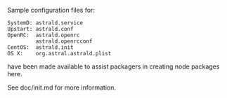 Sample configuration files for:
```
SystemD: astrald.service
Upstart: astrald.conf
OpenRC:  astrald.openrc
         astrald.openrcconf
CentOS:  astrald.init
OS X:    org.astral.astrald.plist
```
have been made available to assist packagers in creating node packages here.

See doc/init.md for more information.
